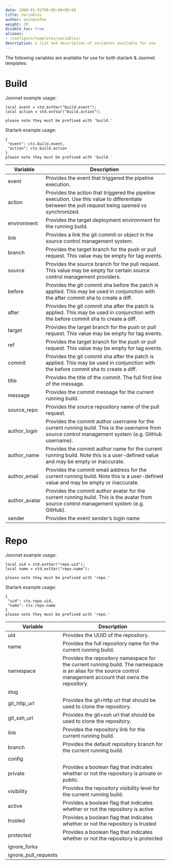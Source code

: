 ```yaml
---
date: 2000-01-01T00:00:00+00:00
title: Variables
author: eoinmcafee
weight: 20
disable_toc: true
aliases:
- /configure/templates/variables/ 
description: a list and description of variables available for use
---
```

The following variables are available for use for both starlark & Jsonnet templates:

# Build

Jsonnet example usage:
```
local event = std.extVar("build.event");
local action = std.extVar("build.action");

please note they must be prefixed with 'build.'
```

Starlark example usage:
```
{
 "event": ctx.build.event,
 "action": ctx.build.action
}
please note they must be prefixed with 'build.'
```

Variable	| Description
------------|------------
event	      | Provides the event that triggered the pipeline execution.
action	      | Provides the action that triggered the pipeline execution. Use this value to differentiate between the pull request being opened vs synchronized.
environment	  | Provides the target deployment environment for the running build.
link	      | Provides a link the git commit or object in the source control management system.
branch	      | Provides the target branch for the push or pull request. This value may be empty for tag events.
source	      | Provides the source branch for the pull request. This value may be empty for certain source control management providers.
before	      | Provides the git commit sha before the patch is applied. This may be used in conjunction with the after commit sha to create a diff.
after	      | Provides the git commit sha after the patch is applied. This may be used in conjunction with the before commit sha to create a diff.
target	      | Provides the target branch for the push or pull request. This value may be empty for tag events.
ref	          | Provides the target branch for the push or pull request. This value may be empty for tag events.
commit	      | Provides the git commit sha after the patch is applied. This may be used in conjunction with the before commit sha to create a diff.
title	      | Provides the title of the commit. The full first line of the message.
message	      | Provides the commit message for the current running build.
source_repo	  | Provides the source repository name of the pull request.
author_login  | Provides the commit author username for the current running build. This is the username from source control management system (e.g. GitHub username).
author_name   | Provides the commit author name for the current running build. Note this is a user-defined value and may be empty or inaccurate.
author_email  | Provides the commit email address for the current running build. Note this is a user-defined value and may be empty or inaccurate.
author_avatar | Provides the commit author avatar for the current running build. This is the avatar from source control management system (e.g. GitHub).
sender	      | Provides the event sender’s login name

# Repo

Jsonnet example usage:
```
local uid = std.extVar("repo.uid");
local name = std.extVar("repo.name");

please note they must be prefixed with 'repo.'
```

Starlark example usage:
```
{
 "uid": ctx.repo.uid,
 "name": ctx.repo.name
}
please note they must be prefixed with 'repo.'
```

Variable	| Description
------------|------------
uid	         | Provides the UUID of the repository.
name	     | Provides the full repository name for the current running build.
namespace	 | Provides the repository namespace for the current running build. The namespace is an alias for the source control management account that owns the repository.
slug	     |
git_http_url | Provides the git+http url that should be used to clone the repository.
git_ssh_url	 | Provides the git+ssh url that should be used to clone the repository.
link	     | Provides the repository link for the current running build.
branch	     | Provides the default repository branch for the current running build.
config	     |
private	     | Provides a boolean flag that indicates whether or not the repository is private or public.
visibility	 | Provides the repository visibility level for the current running build.
active	     | Provides a boolean flag that indicates whether or not the repository is active
trusted	     | Provides a boolean flag that indicates whether or not the repository is trusted
protected	 | Provides a boolean flag that indicates whether or not the repository is protected
ignore_forks |
ignore_pull_requests  |